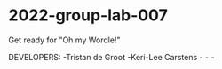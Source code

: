 # 2022-group-lab-007

Get ready for "Oh my Wordle!"

DEVELOPERS: -Tristan de Groot
            -Keri-Lee Carstens
            -
            -
            -